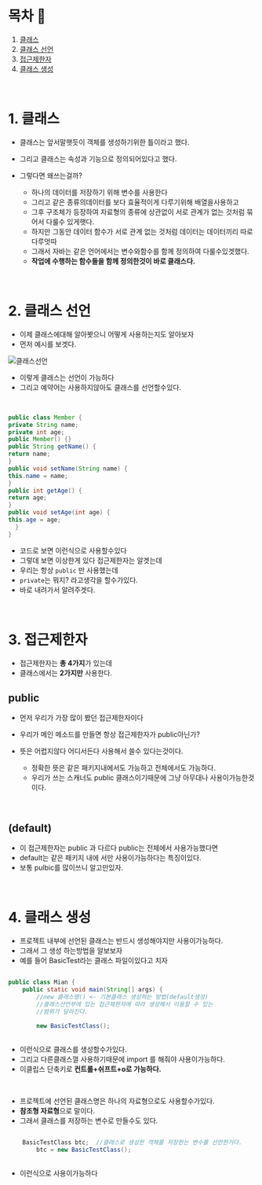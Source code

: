 # 목차 🔖 
1. [클래스](#1-클래스)<br/>
2. [클래스 선언](#2-클래스-선언)<br/>
3. [접근제한자](#3-접근제한자)<br/>
4. [클래스 생성](#4-클래스-생성)<br/>






<br/>



# 1. 클래스

- 클래스는 앞서말햇듯이 객체를 생성하기위한 틀이라고 했다.
- 그리고 클래스는 속성과 기능으로 정의되어있다고 했다.
- 그렇다면 왜쓰는걸까?

  - 하나의 데이터를 저장하기 위해 변수를 사용한다
  - 그리고 같은 종류의데이터를 보다 효율적이게 다루기위해 배열을사용하고
  - 그후 구조체가 등장하여 자료형의 종류에 상관없이 서로 관계가 없는 것처럼 묶어서 다룰수 있게햇다.
  - 하지만 그동안 데이터 함수가 서로 관계 없는 것처럼 데이터는 데이터끼리 따로 다루엇따
  - 그래서 자바는 같은 언어에서는 변수와함수를 함께 정의하여 다룰수있겟했다.
  - **작업에 수행하는 함수들을 함께 정의한것이 바로 클래스다.**

<br/>


# 2. 클래스 선언

- 이제 클래스에대해 알아봣으니 어떻게 사용하는지도 알아보자
- 먼저 예시를 보겟다.

![클래스선언](https://user-images.githubusercontent.com/126074577/226104874-6dad51dd-7318-4dd2-bd10-69df5f69abc8.png)

- 이렇게 클래스는 선언이 가능하다
- 그리고 예약어는 사용하지않아도 클래스를 선언할수있다.

<br/>

```java
public class Member {
private String name;
private int age;
public Member() {}
public String getName() {
return name;
}
public void setName(String name) {
this.name = name;
}
public int getAge() {
return age;
}
public void setAge(int age) {
this.age = age;
  }
}
``` 

- 코드로 보면 이런식으로 사용할수있다
- 그렇데 보면 이상한게 있다 접근제한자는 알겟는데
- 우리는 항상  <code>public</code> 만 사용했는데
- <code>private</code>는 뭐지? 라고생각을 할수가있다. 
- 바로 내려가서 알려주겟다.

<br/>

# 3. 접근제한자

- 접근제한자는 **총 4가지**가 있는데
- 클래스에서는 **2가지만** 사용한다.

## public 

- 먼저 우리가 가장 많이 봤던 접근제한자이다
- 우리가 메인 메소드를 만들면 항상 접근제한자가 public아닌가?
- 뜻은 어렵지않다 어디서든다 사용해서 쓸수 있다는것이다.

   - 정확한 뜻은 같은 패키지내에서도 가능하고 전체에서도 가능하다.
   - 우리가 쓰는 스캐너도 public 클래스이기때문에 그냥 아무대나 사용이가능한것이다.

<br/>

## (default) 

- 이 접근제한자는 public 과 다르다 public는 전체에서 사용가능했다면
- default는 같은 패키지 내에 서만 사용이가능하다는 특징이있다.
- 보통 pulbic를 많이쓰니 알고만있자.

<br/>

# 4. 클래스 생성

- 프로젝트 내부에 선언된 클래스는 반드시 생성해야지만 사용이가능하다.
- 그래서 그 생성 하는방법을 알보보자
- 예를 들어 BasicTest라는 클래스 파일이있다고 치자

```java

public class Mian {
	public static void main(String[] args) {
		//new 클래스명() <- 기본클래스 생성하는 방법(default생성)
		//클래스선언부에 있는 접근제한자에 따라 생성해서 이용할 수 있는
		//범위가 달라진다.
	
		new BasicTestClass();
    
```

- 이런식으로 클래스를 생성할수가있다.
- 그리고 다른클래스껄 사용하기때문에 import 를 해줘야 사용이가능하다.
- 이클립스 단축키로 **컨트롤+쉬프트+o로 가능하다.**

<br/>


- 프로젝트에 선언된 클래스명은 하나의 자료형으로도 사용할수가있다.
- **참조형 자료형**으로 말이다.
- 그래서 클래스를 저장하는 변수로 만들수도 있다.

```java

	BasicTestClass btc;  //클래스로 생성한 객체를 저장한는 변수를 선언한거다.
		btc = new BasicTestClass();
    
```

- 이런식으로 사용이가능하다

<br/>
    








